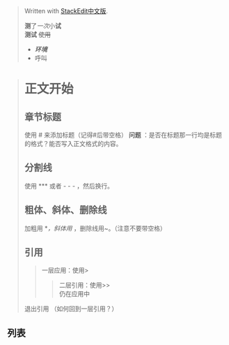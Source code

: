 


> Written with [StackEdit中文版](https://stackedit.cn/).
>
> **测**了*一次*小**试**  
> **测试** ~~使用~~  
> + ***环境***  
> + 呼叫

>  # 正文开始  
>   ## 章节标题  
>   使用 # 来添加标题（记得#后带空格）
>   **问题** ：是否在标题那一行均是标题的格式？能否写入正文格式的内容。  
>   
>  ## 分割线  
>  使用 *** 或者 - - - ，然后换行。
>  
>  ## 粗体、斜体、删除线  
>  加粗用 **，斜体用* ，删除线用~。（注意不要带空格）
>  
>  ## 引用  
>  >  一层应用：使用>
>  >>二层引用：使用>>  
>  仍在应用中 
> 
> 退出引用  （如何回到一层引用？）
> 

## 列表

 

 

<!--stackedit_data:
eyJoaXN0b3J5IjpbMjA4MTAzMTA1MSwtMTE3MjExNjIwMywxNT
YxODc5MjUsMTA3NzcxMzM5OSwxMzk2NTQ1NjMwLC02NTQ1NDk0
OTcsMjA5MDI3NjMzNyw0NDA5MDU2MTldfQ==
-->